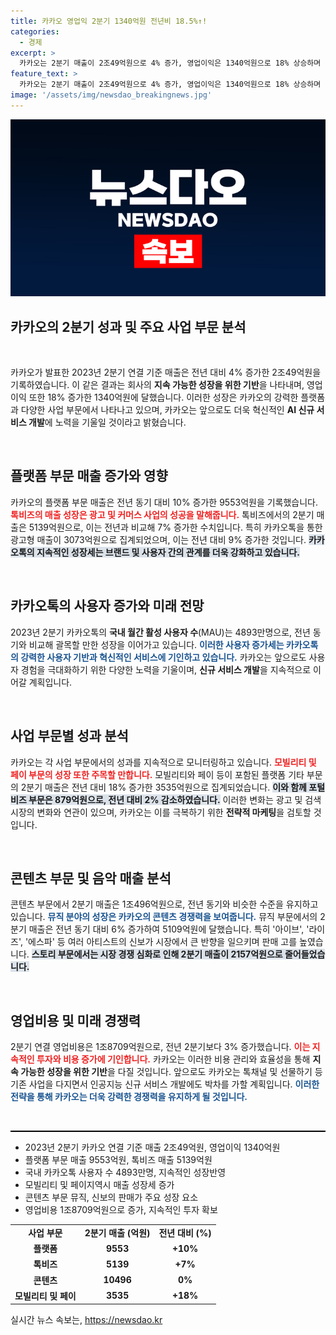 ```yaml
---
title: 카카오 영업익 2분기 1340억원 전년비 18.5%↑!
categories:
  - 경제
excerpt: >
  카카오는 2분기 매출이 2조49억원으로 4% 증가, 영업이익은 1340억원으로 18% 상승하며 성장세를 이어갔다. 카카오톡을 통한 톡비즈 매출은 7% 증가해 신규 서비스 개발에 속도를 내겠다고 밝혀 주목받고 있다.
feature_text: >
  카카오는 2분기 매출이 2조49억원으로 4% 증가, 영업이익은 1340억원으로 18% 상승하며 성장세를 이어갔다. 카카오톡을 통한 톡비즈 매출은 7% 증가해 신규 서비스 개발에 속도를 내겠다고 밝혀 주목받고 있다.
image: '/assets/img/newsdao_breakingnews.jpg'
---
```


<p><img src="/assets/img/newsdao_breakingnews.jpg" alt="koreaapp 속보" /></p>

<h2 data-ke-size="size26">카카오의 2분기 성과 및 주요 사업 부문 분석</h2>

<p data-ke-size="size16">&nbsp;</p>

<p>카카오가 발표한 2023년 2분기 연결 기준 매출은 전년 대비 4% 증가한 2조49억원을 기록하였습니다. 이 같은 결과는 회사의 <strong>지속 가능한 성장을 위한 기반</strong>을 나타내며, 영업이익 또한 18% 증가한 1340억원에 달했습니다. 이러한 성장은 카카오의 강력한 플랫폼과 다양한 사업 부문에서 나타나고 있으며, 카카오는 앞으로도 더욱 혁신적인 <strong>AI 신규 서비스 개발</strong>에 노력을 기울일 것이라고 밝혔습니다.</p>

<p data-ke-size="size16">&nbsp;</p>

<h2 data-ke-size="size26">플랫폼 부문 매출 증가와 영향</h2>

<p>카카오의 플랫폼 부문 매출은 전년 동기 대비 10% 증가한 9553억원을 기록했습니다. <b><span style="color: #ee2323;">톡비즈의 매출 성장은 광고 및 커머스 사업의 성공을 말해줍니다.</span></b> 톡비즈에서의 2분기 매출은 5139억원으로, 이는 전년과 비교해 7% 증가한 수치입니다. 특히 카카오톡을 통한 광고형 매출이 3073억원으로 집계되었으며, 이는 전년 대비 9% 증가한 것입니다. <b><span style="background-color: #21538527;">카카오톡의 지속적인 성장세는 브랜드 및 사용자 간의 관계를 더욱 강화하고 있습니다.</span></b></p>

<p data-ke-size="size16">&nbsp;</p>

<h2 data-ke-size="size26">카카오톡의 사용자 증가와 미래 전망</h2>

<p>2023년 2분기 카카오톡의 <strong>국내 월간 활성 사용자 수</strong>(MAU)는 4893만명으로, 전년 동기와 비교해 괄목할 만한 성장을 이어가고 있습니다. <b><span style="color: #1a5490;">이러한 사용자 증가세는 카카오톡의 강력한 사용자 기반과 혁신적인 서비스에 기인하고 있습니다.</span></b> 카카오는 앞으로도 사용자 경험을 극대화하기 위한 다양한 노력을 기울이며, <strong>신규 서비스 개발</strong>을 지속적으로 이어갈 계획입니다.</p>

<p data-ke-size="size16">&nbsp;</p>

<h2 data-ke-size="size26">사업 부문별 성과 분석</h2>

<p>카카오는 각 사업 부문에서의 성과를 지속적으로 모니터링하고 있습니다. <b><span style="color: #ee2323;">모빌리티 및 페이 부문의 성장 또한 주목할 만합니다.</span></b> 모빌리티와 페이 등이 포함된 플랫폼 기타 부문의 2분기 매출은 전년 대비 18% 증가한 3535억원으로 집계되었습니다. <b><span style="background-color: #21538527;">이와 함께 포털비즈 부문은 879억원으로, 전년 대비 2% 감소하였습니다.</span></b> 이러한 변화는 광고 및 검색 시장의 변화와 연관이 있으며, 카카오는 이를 극복하기 위한 <strong>전략적 마케팅</strong>을 검토할 것입니다.</p>

<p data-ke-size="size16">&nbsp;</p>

<h2 data-ke-size="size26">콘텐츠 부문 및 음악 매출 분석</h2>

<p>콘텐츠 부문에서 2분기 매출은 1조496억원으로, 전년 동기와 비슷한 수준을 유지하고 있습니다. <b><span style="color: #1a5490;">뮤직 분야의 성장은 카카오의 콘텐츠 경쟁력을 보여줍니다.</span></b> 뮤직 부문에서의 2분기 매출은 전년 동기 대비 6% 증가하여 5109억원에 달했습니다. 특히 '아이브', '라이즈', '에스파' 등 여러 아티스트의 신보가 시장에서 큰 반향을 일으키며 판매 고를 높였습니다. <b><span style="background-color: #21538527;">스토리 부문에서는 시장 경쟁 심화로 인해 2분기 매출이 2157억원으로 줄어들었습니다.</span></b></p>

<p data-ke-size="size16">&nbsp;</p>

<h2 data-ke-size="size26">영업비용 및 미래 경쟁력</h2>

<p>2분기 연결 영업비용은 1조8709억원으로, 전년 2분기보다 3% 증가했습니다. <b><span style="color: #ee2323;">이는 지속적인 투자와 비용 증가에 기인합니다.</span></b> 카카오는 이러한 비용 관리와 효율성을 통해 <strong>지속 가능한 성장을 위한 기반</strong>을 다질 것입니다. 앞으로도 카카오는 톡채널 및 선물하기 등 기존 사업을 다지면서 인공지능 신규 서비스 개발에도 박차를 가할 계획입니다. <b><span style="color: #1a5490;">이러한 전략을 통해 카카오는 더욱 강력한 경쟁력을 유지하게 될 것입니다.</span></b></p>

<p data-ke-size="size16">&nbsp;</p>

<hr style="height:2px; border:none; background-color:#000;"/>

<ul>
    <li>2023년 2분기 카카오 연결 기준 매출 2조49억원, 영업이익 1340억원</li>
    <li>플랫폼 부문 매출 9553억원, 톡비즈 매출 5139억원</li>
    <li>국내 카카오톡 사용자 수 4893만명, 지속적인 성장반영</li>
    <li>모빌리티 및 페이지역시 매출 성장세 증가</li>
    <li>콘텐츠 부문 뮤직, 신보의 판매가 주요 성장 요소</li>
    <li>영업비용 1조8709억원으로 증가, 지속적인 투자 확보</li>
</ul>

<table style="width: 100%; border-collapse: collapse;">
    <tr>
        <td style="text-align: center; height: 17px;"><b>사업 부문</b></td>
        <td style="text-align: center; height: 17px;"><b>2분기 매출 (억원)</b></td>
        <td style="text-align: center; height: 17px;"><b>전년 대비 (%)</b></td>
    </tr>
    <tr>
        <td style="text-align: center; height: 17px;"><b>플랫폼</b></td>
        <td style="text-align: center; height: 17px;"><b>9553</b></td>
        <td style="text-align: center; height: 17px;"><b>+10%</b></td>
    </tr>
    <tr>
        <td style="text-align: center; height: 17px;"><b>톡비즈</b></td>
        <td style="text-align: center; height: 17px;"><b>5139</b></td>
        <td style="text-align: center; height: 17px;"><b>+7%</b></td>
    </tr>
    <tr>
        <td style="text-align: center; height: 17px;"><b>콘텐츠</b></td>
        <td style="text-align: center; height: 17px;"><b>10496</b></td>
        <td style="text-align: center; height: 17px;"><b>0%</b></td>
    </tr>
    <tr>
        <td style="text-align: center; height: 17px;"><b>모빌리티 및 페이</b></td>
        <td style="text-align: center; height: 17px;"><b>3535</b></td>
        <td style="text-align: center; height: 17px;"><b>+18%</b></td>
    </tr>
</table>
실시간 뉴스 속보는, <a href="https://newsdao.kr" rel="dofollow">https://newsdao.kr</a>


